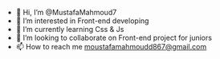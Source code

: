 - 👋 Hi, I’m @MustafaMahmoud7
- 👀 I’m interested in Front-end developing
- 🌱 I’m currently learning Css & Js
- 💞️ I’m looking to collaborate on Front-end project for juniors 
- 📫 How to reach me moustafamahmoudd867@gmail.com

<!---
MustafaMahmoud7/MustafaMahmoud7 is a ✨ special ✨ repository because its `README.md` (this file) appears on your GitHub profile.
You can click the Preview link to take a look at your changes.
--->
